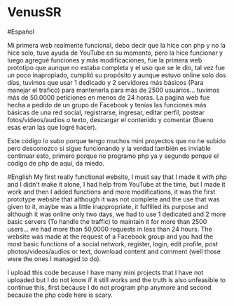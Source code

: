 # VenusSR

#Español

Mi primera web realmente funcional, debo decir que la hice con php y no la hice solo, tuve ayuda de YouTube en su momento, pero la hice funcionar y luego agregué funciones y más modificaciones, fue la primera web prototipo que aunque no estaba completa y el uso que se le dio, tal vez fue un poco inapropiado, cumplió su propósito y aunque estuvo online solo dos días, tuvimos que usar 1 dedicado y 2 servidores más básicos (Para manejar el trafico) para mantenerla para más de 2500 usuarios... tuvimos más de 50.0000 peticiones en menos de 24 horas.
La pagina web fue hecha a pedido de un grupo de Facebook y tenías las funciones más básicas de una red social, registrarse, ingresar, editar perfil, postear fotos/vídeos/audios o texto, descargar el contenido y comentar (Bueno esas eran las que logré hacer).

Este código lo subo porque tengo muchos mini proyectos que no he subido pero desconozco si sigue funcionando y la verdad también es inviable continuar esto, primero porque no programo php ya y segundo porque el código de php de aquí, da miedo.

#English
My first really functional website, I must say that I made it with php and I didn't make it alone, I had help from YouTube at the time, but I made it work and then I added functions and more modifications, it was the first prototype website that although it was not complete and the use that was given to it, maybe was a little inappropriate, it fulfilled its purpose and although it was online only two days, we had to use 1 dedicated and 2 more basic servers (To handle the traffic) to maintain it for more than 2500 users... we had more than 50,0000 requests in less than 24 hours.
The website was made at the request of a Facebook group and you had the most basic functions of a social network, register, login, edit profile, post photos/videos/audios or text, download content and comment (well those were the ones I managed to do).

I upload this code because I have many mini projects that I have not uploaded but I do not know if it still works and the truth is also unfeasible to continue this, first because I do not program php anymore and second because the php code here is scary.
